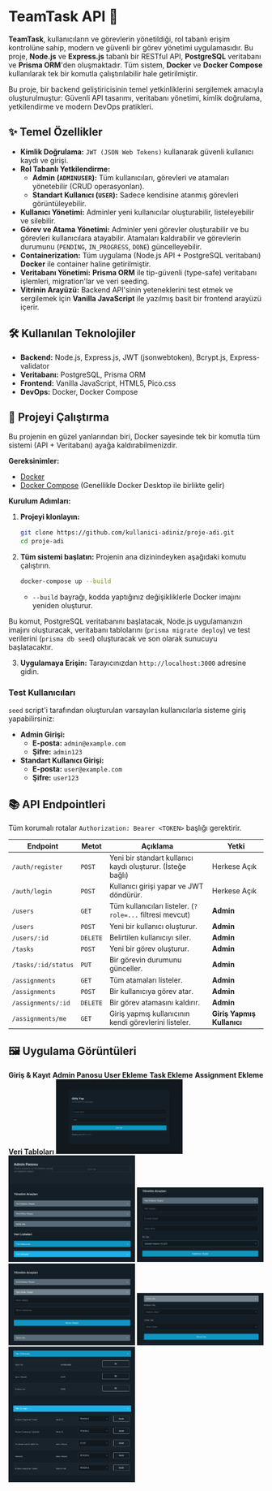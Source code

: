 # TeamTask API 🚀

**TeamTask**, kullanıcıların ve görevlerin yönetildiği, rol tabanlı erişim kontrolüne sahip, modern ve güvenli bir görev yönetimi uygulamasıdır. Bu proje, **Node.js** ve **Express.js** tabanlı bir RESTful API, **PostgreSQL** veritabanı ve **Prisma ORM**'den oluşmaktadır. Tüm sistem, **Docker** ve **Docker Compose** kullanılarak tek bir komutla çalıştırılabilir hale getirilmiştir.

Bu proje, bir backend geliştiricisinin temel yetkinliklerini sergilemek amacıyla oluşturulmuştur: Güvenli API tasarımı, veritabanı yönetimi, kimlik doğrulama, yetkilendirme ve modern DevOps pratikleri.

## ✨ Temel Özellikler

- **Kimlik Doğrulama:** `JWT (JSON Web Tokens)` kullanarak güvenli kullanıcı kaydı ve girişi.
- **Rol Tabanlı Yetkilendirme:**
    - **Admin (`ADMINUSER`):** Tüm kullanıcıları, görevleri ve atamaları yönetebilir (CRUD operasyonları).
    - **Standart Kullanıcı (`USER`):** Sadece kendisine atanmış görevleri görüntüleyebilir.
- **Kullanıcı Yönetimi:** Adminler yeni kullanıcılar oluşturabilir, listeleyebilir ve silebilir.
- **Görev ve Atama Yönetimi:** Adminler yeni görevler oluşturabilir ve bu görevleri kullanıcılara atayabilir. Atamaları kaldırabilir ve görevlerin durumunu (`PENDING`, `IN_PROGRESS`, `DONE`) güncelleyebilir.
- **Containerization:** Tüm uygulama (Node.js API + PostgreSQL veritabanı) **Docker** ile container haline getirilmiştir.
- **Veritabanı Yönetimi:** **Prisma ORM** ile tip-güvenli (type-safe) veritabanı işlemleri, migration'lar ve veri seeding.
- **Vitrinin Arayüzü:** Backend API'sinin yeteneklerini test etmek ve sergilemek için **Vanilla JavaScript** ile yazılmış basit bir frontend arayüzü içerir.

## 🛠️ Kullanılan Teknolojiler

- **Backend:** Node.js, Express.js, JWT (jsonwebtoken), Bcrypt.js, Express-validator
- **Veritabanı:** PostgreSQL, Prisma ORM
- **Frontend:** Vanilla JavaScript, HTML5, Pico.css
- **DevOps:** Docker, Docker Compose

## 🚀 Projeyi Çalıştırma

Bu projenin en güzel yanlarından biri, Docker sayesinde tek bir komutla tüm sistemi (API + Veritabanı) ayağa kaldırabilmenizdir.

**Gereksinimler:**
- [Docker](https://www.docker.com/get-started)
- [Docker Compose](https://docs.docker.com/compose/install/) (Genellikle Docker Desktop ile birlikte gelir)

**Kurulum Adımları:**

1.  **Projeyi klonlayın:**
    ```bash
    git clone https://github.com/kullanici-adiniz/proje-adi.git
    cd proje-adi
    ```

2.  **Tüm sistemi başlatın:**
    Projenin ana dizinindeyken aşağıdaki komutu çalıştırın.
    ```bash
    docker-compose up --build
    ```
    - `--build` bayrağı, kodda yaptığınız değişikliklerle Docker imajını yeniden oluşturur.

Bu komut, PostgreSQL veritabanını başlatacak, Node.js uygulamanızın imajını oluşturacak, veritabanı tablolarını (`prisma migrate deploy`) ve test verilerini (`prisma db seed`) oluşturacak ve son olarak sunucuyu başlatacaktır.

3.  **Uygulamaya Erişin:**
    Tarayıcınızdan `http://localhost:3000` adresine gidin.

### Test Kullanıcıları

`seed` script'i tarafından oluşturulan varsayılan kullanıcılarla sisteme giriş yapabilirsiniz:

-   **Admin Girişi:**
    -   **E-posta:** `admin@example.com`
    -   **Şifre:** `admin123`
-   **Standart Kullanıcı Girişi:**
    -   **E-posta:** `user@example.com`
    -   **Şifre:** `user123`

## 📚 API Endpointleri

Tüm korumalı rotalar `Authorization: Bearer <TOKEN>` başlığı gerektirir.

| Endpoint                  | Metot  | Açıklama                                 | Yetki              |
| ------------------------- | ------ | ---------------------------------------- | ------------------ |
| `/auth/register`          | `POST` | Yeni bir standart kullanıcı kaydı oluşturur. (İsteğe bağlı) | Herkese Açık       |
| `/auth/login`             | `POST` | Kullanıcı girişi yapar ve JWT döndürür.    | Herkese Açık       |
| `/users`                  | `GET`  | Tüm kullanıcıları listeler. (`?role=...` filtresi mevcut) | **Admin**          |
| `/users`                  | `POST` | Yeni bir kullanıcı oluşturur.             | **Admin**          |
| `/users/:id`              | `DELETE` | Belirtilen kullanıcıyı siler.             | **Admin**          |
| `/tasks`                  | `POST` | Yeni bir görev oluşturur.                | **Admin**          |
| `/tasks/:id/status`       | `PUT`  | Bir görevin durumunu günceller.          | **Admin**          |
| `/assignments`            | `GET`  | Tüm atamaları listeler.                  | **Admin**          |
| `/assignments`            | `POST` | Bir kullanıcıya görev atar.              | **Admin**          |
| `/assignments/:id`        | `DELETE` | Bir görev atamasını kaldırır.             | **Admin**          |
| `/assignments/me`         | `GET`  | Giriş yapmış kullanıcının kendi görevlerini listeler. | **Giriş Yapmış Kullanıcı** |

## 🖼️ Uygulama Görüntüleri
  <tr>
    <td align="center"><strong>Giriş & Kayıt</strong></td>
    <td align="center"><strong>Admin Panosu</strong></td>
    <td align="center"><strong>User Ekleme</strong></td>
    <td align="center"><strong>Task Ekleme</strong></td>
    <td align="center"><strong>Assignment Ekleme</strong></td>
    <td align="center"><strong>Veri Tabloları</strong></td>
  </tr>
  <tr>
    <td><img src="./screenshots/Giris.png" alt="Giriş Ekramı" width="250"></td>
    <td><img src="./screenshots/adminPano.png" alt="Admin Panosu" width="250"></td>
    <td><img src="./screenshots/admin-yeniUser.png" alt="User Ekleme" width="250"></td>
    <td><img src="./screenshots/admin-yeniTask.png" alt="Task Ekleme" width="250"></td>
    <td><img src="./screenshots/admin-yeniAssignment.png" alt="Assignment Ekleme" width="250"></td>
    <td><img src="./screenshots/admin-veriTablolari.png" alt="Veri Tabloları" width="250"></td>
  </tr>
